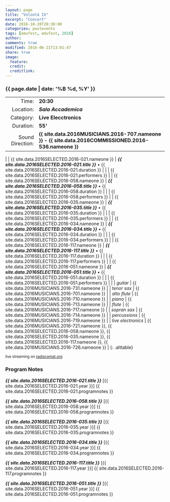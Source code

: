 ```yaml
---
layout: page
title: "Volontà IX"
excerpt: "Concert"
date: 2016-10-28T20:30:00
categories: pastevents
tags: [emufest, emufest, 2016]
author:
comments: true
modified: 2016-06-21T13:01:47
share: true
image:
  feature:
  credit:
  creditlink:
---
```


### {{ page.date | date: '%B %d, %Y' }}

|  |  |
|------------:|:------------|
| Time: | **20:30** |
| Location: | ***Sala Accademica*** |
| Category: | **Live Elecctronics** |
| Duration: | **55'** |
| Sound Direction: | **{{ site.data.2016MUSICIANS.2016-707.nameone }} - {{ site.data.2016COMMISSIONED.2016-536.nameone }}** |
|
| {{ site.data.2016SELECTED.2016-021.nameone }} | ***{{ site.data.2016SELECTED.2016-021.title }}*** • {{ site.data.2016SELECTED.2016-021.duration }} |
|  | {{ site.data.2016SELECTED.2016-021.performers }} |
| {{ site.data.2016SELECTED.2016-058.nameone }} | ***{{ site.data.2016SELECTED.2016-058.title }}*** • {{ site.data.2016SELECTED.2016-058.duration }} |
|  | {{ site.data.2016SELECTED.2016-058.performers }} |
| {{ site.data.2016SELECTED.2016-035.nameone }} | ***{{ site.data.2016SELECTED.2016-035.title }}*** • {{ site.data.2016SELECTED.2016-035.duration }} |
|  | {{ site.data.2016SELECTED.2016-035.performers }} |
| {{ site.data.2016SELECTED.2016-034.nameone }} | ***{{ site.data.2016SELECTED.2016-034.title }}*** • {{ site.data.2016SELECTED.2016-034.duration }} |
|  | {{ site.data.2016SELECTED.2016-034.performers }} |
| {{ site.data.2016SELECTED.2016-117.nameone }} | ***{{ site.data.2016SELECTED.2016-117.title }}*** • {{ site.data.2016SELECTED.2016-117.duration }} |
|  | {{ site.data.2016SELECTED.2016-117.performers }} |
| {{ site.data.2016SELECTED.2016-051.nameone }} | ***{{ site.data.2016SELECTED.2016-051.title }}*** • {{ site.data.2016SELECTED.2016-051.duration }} |
|  | {{ site.data.2016SELECTED.2016-051.performers }} |
|
|  *guitar* | {{ site.data.2016MUSICIANS.2016-731.nameone }} |
|  *tenor sax* | {{ site.data.2016MUSICIANS.2016-701.nameone }} |
|  *alto flute* | {{ site.data.2016MUSICIANS.2016-710.nameone }} |
|  *piano* | {{ site.data.2016MUSICIANS.2016-713.nameone }} |
|  *flute* | {{ site.data.2016MUSICIANS.2016-717.nameone }} |
|  *sopran sax* | {{ site.data.2016MUSICIANS.2016-714.nameone }} |
|  *percussions* | {{ site.data.2016MUSICIANS.2016-719.nameone }} |
|  *live electronics* | {{ site.data.2016MUSICIANS.2016-721.nameone }}, {{ site.data.2016SELECTED.2016-058.nameone }}, {{ site.data.2016SELECTED.2016-035.nameone }}, {{ site.data.2016SELECTED.2016-117.nameone }}, {{ site.data.2016MUSICIANS.2016-726.nameone }} |
{: .alttable}

<small>live streaming on [radiocemat.org](http://www.radiocemat.org)</small>

### Program Notes

***{{ site.data.2016SELECTED.2016-021.title }}*** [{{ site.data.2016SELECTED.2016-021.year }}] {{ site.data.2016SELECTED.2016-021.programnotes }}

***{{ site.data.2016SELECTED.2016-058.title }}*** [{{ site.data.2016SELECTED.2016-058.year }}] {{ site.data.2016SELECTED.2016-058.programnotes }}

***{{ site.data.2016SELECTED.2016-035.title }}*** [{{ site.data.2016SELECTED.2016-035.year }}] {{ site.data.2016SELECTED.2016-035.programnotes }}

***{{ site.data.2016SELECTED.2016-034.title }}*** [{{ site.data.2016SELECTED.2016-034.year }}] {{ site.data.2016SELECTED.2016-034.programnotes }}

***{{ site.data.2016SELECTED.2016-117.title }}*** [{{ site.data.2016SELECTED.2016-117.year }}] {{ site.data.2016SELECTED.2016-117.programnotes }}

***{{ site.data.2016SELECTED.2016-051.title }}*** [{{ site.data.2016SELECTED.2016-051.year }}] {{ site.data.2016SELECTED.2016-051.programnotes }}
